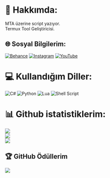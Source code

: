 # :dizzy: Hakkımda:
MTA üzerine script yazıyor.<br>Termux Tool Geliştiricisi.<br>


## :globe_with_meridians: Sosyal Bilgilerim:
[![Behance](https://img.shields.io/badge/Behance-1769ff?logo=behance&logoColor=white)](https://behance.net/Troxgen) [![Instagram](https://img.shields.io/badge/Instagram-%23E4405F.svg?logo=Instagram&logoColor=white)](https://instagram.com/Troxgen ) [![YouTube](https://img.shields.io/badge/YouTube-%23FF0000.svg?logo=YouTube&logoColor=white)](https://youtube.com/c/Troxgen) 

# :computer: Kullandığım Diller:
![C#](https://img.shields.io/badge/c%23-%23239120.svg?style=for-the-badge&logo=c-sharp&logoColor=white) ![Python](https://img.shields.io/badge/python-3670A0?style=for-the-badge&logo=python&logoColor=ffdd54) ![Lua](https://img.shields.io/badge/lua-%232C2D72.svg?style=for-the-badge&logo=lua&logoColor=white) ![Shell Script](https://img.shields.io/badge/shell_script-%23121011.svg?style=for-the-badge&logo=gnu-bash&logoColor=white)
# :bar_chart: Github istatistiklerim:
![](https://github-readme-stats.vercel.app/api?username=Troxgen&theme=dark&hide_border=true&include_all_commits=false&count_private=true)<br/>
![](https://github-readme-streak-stats.herokuapp.com/?user=Troxgen&theme=dark&hide_border=true)<br/>
![](https://github-readme-stats.vercel.app/api/top-langs/?username=Troxgen&theme=dark&hide_border=true&include_all_commits=false&count_private=true&layout=compact)

## :trophy: GitHub Ödüllerim
![](https://github-profile-trophy.vercel.app/?username=Troxgen&theme=onedark&no-frame=false&no-bg=true&margin-w=4)
